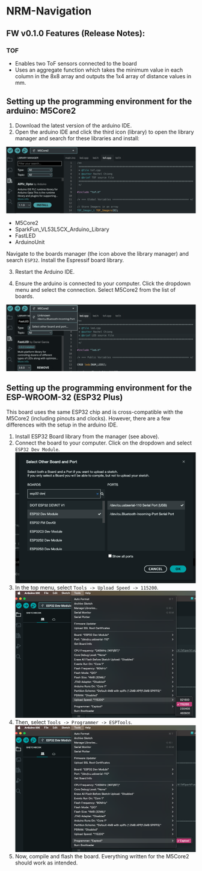 # NRM-Navigation
## FW v0.1.0 Features (Release Notes):
### TOF
- Enables two ToF sensors connected to the board
- Uses an aggregate function which takes the minimum value in each column in the 8x8 array and outputs the 1x4 array of distance values in mm.

## Setting up the programming environment for the arduino: M5Core2
1. Download the latest version of the arduino IDE.
2. Open the arduino IDE and click the third icon (library) to open the library manager and search for these libraries and install:

![alt text](images/image.png)
- M5Core2
- SparkFun_VL53L5CX_Arduino_Library
- FastLED
- ArduinoUnit

Navigate to the boards manager (the icon above the library manager) and search ```ESP32```. Install the Espressif board library.

3. Restart the Arduino IDE.

4. Ensure the arduino is connected to your computer. Click the dropdown menu and
select the connection. Select M5Core2 from the list of boards.

![alt text](images/image-1.png)

## Setting up the programming environment for the ESP-WROOM-32 (ESP32 Plus)
This board uses the same ESP32 chip and is cross-compatible with the M5Core2 (including pinouts and clocks). However, there are a few differences with the setup in the arduino IDE.

1. Install ESP32 Board library from the manager (see above).
2. Connect the board to your computer. Click on the dropdown and select ```ESP32 Dev Module```.
![alt text](images/esp32-dev-board.png)
3. In the top menu, select ```Tools -> Upload Speed -> 115200```.
![alt text](images/esp32-baudrate.png)
4. Then, select ```Tools -> Programmer -> ESPTools```.
![alt text](images/programmer.png)
5. Now, compile and flash the board. Everything written for the M5Core2 should work as intended.